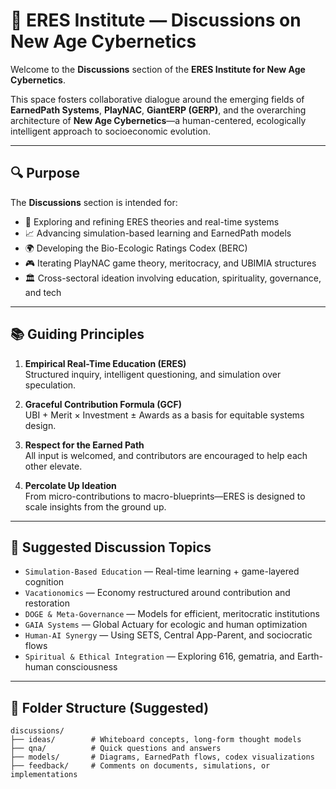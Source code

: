 # 🧭 ERES Institute — Discussions on New Age Cybernetics

Welcome to the **Discussions** section of the **ERES Institute for New Age Cybernetics**.

This space fosters collaborative dialogue around the emerging fields of **EarnedPath Systems**, **PlayNAC**, **GiantERP (GERP)**, and the overarching architecture of **New Age Cybernetics**—a human-centered, ecologically intelligent approach to socioeconomic evolution.

---

## 🔍 Purpose

The **Discussions** section is intended for:

- 🧠 Exploring and refining ERES theories and real-time systems  
- 📈 Advancing simulation-based learning and EarnedPath models  
- 🌍 Developing the Bio-Ecologic Ratings Codex (BERC)  
- 🎮 Iterating PlayNAC game theory, meritocracy, and UBIMIA structures  
- 🏛️ Cross-sectoral ideation involving education, spirituality, governance, and tech

---

## 📚 Guiding Principles

1. **Empirical Real-Time Education (ERES)**  
   Structured inquiry, intelligent questioning, and simulation over speculation.

2. **Graceful Contribution Formula (GCF)**  
   UBI + Merit × Investment ± Awards as a basis for equitable systems design.

3. **Respect for the Earned Path**  
   All input is welcomed, and contributors are encouraged to help each other elevate.

4. **Percolate Up Ideation**  
   From micro-contributions to macro-blueprints—ERES is designed to scale insights from the ground up.

---

## 🧠 Suggested Discussion Topics

- `Simulation-Based Education` — Real-time learning + game-layered cognition  
- `Vacationomics` — Economy restructured around contribution and restoration  
- `DOGE & Meta-Governance` — Models for efficient, meritocratic institutions  
- `GAIA Systems` — Global Actuary for ecologic and human optimization  
- `Human-AI Synergy` — Using SETS, Central App-Parent, and sociocratic flows  
- `Spiritual & Ethical Integration` — Exploring 616, gematria, and Earth-human consciousness  

---

## 📂 Folder Structure (Suggested)

```plaintext
discussions/
├── ideas/        # Whiteboard concepts, long-form thought models
├── qna/          # Quick questions and answers
├── models/       # Diagrams, EarnedPath flows, codex visualizations
├── feedback/     # Comments on documents, simulations, or implementations
